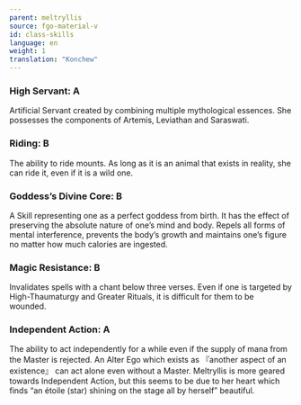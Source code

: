 ```yaml
---
parent: meltryllis
source: fgo-material-v
id: class-skills
language: en
weight: 1
translation: "Konchew"
---
```


### High Servant: A

Artificial Servant created by combining multiple mythological essences.
She possesses the components of Artemis, Leviathan and Saraswati.

### Riding: B

The ability to ride mounts.
As long as it is an animal that exists in reality, she can ride it, even if it is a wild one.

### Goddess’s Divine Core: B

A Skill representing one as a perfect goddess from birth.
It has the effect of preserving the absolute nature of one’s mind and body. Repels all forms of mental interference, prevents the body’s growth and maintains one’s figure no matter how much calories are ingested.

### Magic Resistance: B

Invalidates spells with a chant below three verses.
Even if one is targeted by High-Thaumaturgy and Greater Rituals, it is difficult for them to be wounded.

### Independent Action: A

The ability to act independently for a while even if the supply of mana from the Master is rejected.
An Alter Ego which exists as 『another aspect of an existence』 can act alone even without a Master. Meltryllis is more geared towards Independent Action, but this seems to be due to her heart which finds “an étoile (star) shining on the stage all by herself” beautiful.
